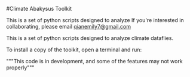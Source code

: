 #Climate Abakysus Toolkit


This is a set of python scripts  designed to analyze
If you're interested in collaborating, please email qianemily7@gmail.com

This is a set of python scripts  designed to analyze climate dataflies.

To install a copy of the toolkit, open a terminal and run:


"""This code is in development, and some of the features may not work properly"""
